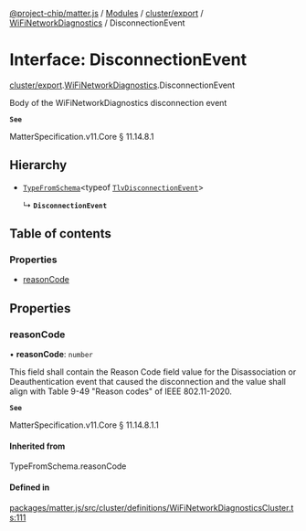 [@project-chip/matter.js](../README.md) / [Modules](../modules.md) / [cluster/export](../modules/cluster_export.md) / [WiFiNetworkDiagnostics](../modules/cluster_export.WiFiNetworkDiagnostics.md) / DisconnectionEvent

# Interface: DisconnectionEvent

[cluster/export](../modules/cluster_export.md).[WiFiNetworkDiagnostics](../modules/cluster_export.WiFiNetworkDiagnostics.md).DisconnectionEvent

Body of the WiFiNetworkDiagnostics disconnection event

**`See`**

MatterSpecification.v11.Core § 11.14.8.1

## Hierarchy

- [`TypeFromSchema`](../modules/tlv_export.md#typefromschema)\<typeof [`TlvDisconnectionEvent`](../modules/cluster_export.WiFiNetworkDiagnostics.md#tlvdisconnectionevent)\>

  ↳ **`DisconnectionEvent`**

## Table of contents

### Properties

- [reasonCode](cluster_export.WiFiNetworkDiagnostics.DisconnectionEvent.md#reasoncode)

## Properties

### reasonCode

• **reasonCode**: `number`

This field shall contain the Reason Code field value for the Disassociation or Deauthentication event that
caused the disconnection and the value shall align with Table 9-49 "Reason codes" of IEEE 802.11-2020.

**`See`**

MatterSpecification.v11.Core § 11.14.8.1.1

#### Inherited from

TypeFromSchema.reasonCode

#### Defined in

[packages/matter.js/src/cluster/definitions/WiFiNetworkDiagnosticsCluster.ts:111](https://github.com/project-chip/matter.js/blob/904d0c9b952b91f28a21803759c5e5c66ee4d272/packages/matter.js/src/cluster/definitions/WiFiNetworkDiagnosticsCluster.ts#L111)
